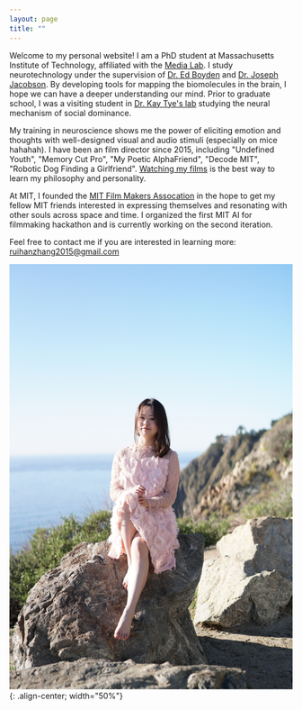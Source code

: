 ```yaml
---
layout: page
title: ""
---
```


Welcome to my personal website! I am a PhD student at Massachusetts Institute of Technology, affiliated with the [Media Lab](https://www.media.mit.edu/). I study neurotechnology under the supervision of [Dr. Ed Boyden](http://syntheticneurobiology.org/people/display/71/11) and [Dr. Joseph Jacobson](https://www.media.mit.edu/people/jacobson/projects/). By developing tools for mapping the biomolecules in the brain, I hope we can have a deeper understanding our mind. Prior to graduate school, I was a visiting student in [Dr. Kay Tye's lab](https://tyelab.org/) studying the neural mechanism of social dominance.

My training in neuroscience shows me the power of eliciting emotion and thoughts with well-designed visual and audio stimuli (especially on mice hahahah). I have been an film director since 2015, including "Undefined Youth", "Memory Cut Pro", "My Poetic AlphaFriend", "Decode MIT", "Robotic Dog Finding a Girlfriend". [Watching my films](https://ruihanzhang2015.github.io/film/) is the best way to learn my philosophy and personality.

At MIT, I founded the [MIT Film Makers Assocation](https://filmmakers.mit.edu/) in the hope to get my fellow MIT friends interested in expressing themselves and resonating with other souls across space and time. I organized the first MIT AI for filmmaking hackathon and is currently working on the second iteration.

Feel free to contact me if you are interested in learning more: [ruihanzhang2015@gmail.com](mailto:ruihanzhang2015@gmail.com)

![My photo](DSC09165.JPG){: .align-center; width="50%"}
